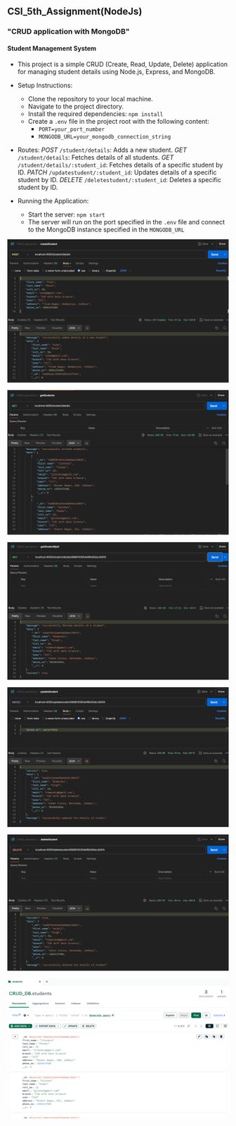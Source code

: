 ## CSI_5th_Assignment(NodeJs)
### "CRUD application with MongoDB" 

#### Student Management System
- This project is a simple CRUD (Create, Read, Update, Delete) application for managing student details using Node.js, Express, and MongoDB.

- Setup Instructions:
    - Clone the repository to your local machine.
    - Navigate to the project directory.
    - Install the required dependencies: `npm install`
    - Create a `.env` file in the project root with the following content: 
        - `PORT=your_port_number`
        - `MONGODB_URL=your_mongodb_connection_string`

- Routes:
*POST* `/student/details`: Adds a new student.
*GET* `/student/details`: Fetches details of all students.
*GET* `/student/details/:student_id`: Fetches details of a specific student by ID.
*PATCH* `/updatestudent/:student_id`: Updates details of a specific student by ID.
*DELETE* `/deletestudent/:student_id`: Deletes a specific student by ID.

- Running the Application:
    - Start the server: `npm start`
    - The server will run on the port specified in the `.env` file and connect to the MongoDB instance specified in the `MONGODB_URL`


![POST_request - createStudent](images/POST_request-createStudent.png)


![GET_reuqest - getAllStudents](images/GET_request-getAllStudents.png)


![GET_request - getStudentById](images/GET_request-getStudentById.png)


![PATCH_request - updateStudentDetails](images/PATCH_request-updateStudentDetails.png)


![DELETE_request - deleteStudentDetails](images/DELETE_request-deleteStudentDetails.png)


![MongoDb](images/MongoDb.png)